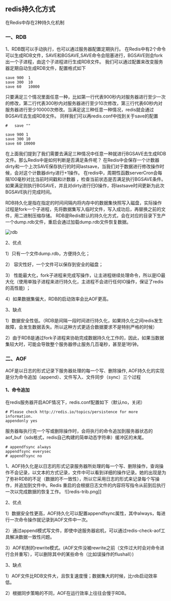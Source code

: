 ## redis持久化方式

在Redis中存在2种持久化机制
### 一、RDB

1、RDB既可以手动执行，也可以通过服务器配置定期执行。
在Redis中有2个命令可以生成RDB文件，SAVE和BGSAVE,SAVE命令会阻塞进行，BGSAVE则会fork出一个子进程，由这个子进程进行生成RDB文件。
我们可以通过配置来改变服务器定期自动生成RDB文件，配置格式如下
```
save 900  1
save 300  10
save 60   10000
```
只要满足三个情况里面任意一种，比如第一行代表900秒内对服务器进行至少一次的修改，第二行代表300秒内对服务器进行至少10次修改，第三行代表60秒内对服务器进行至少10000次修改。当满足这三种任意一种情况，redis就会通过BGSAVE去生成RDB文件。
同样我们可以再redis.conf中找到关于save的配置
```
#   save ""

save 900 1
save 300 10
save 60 10000
```
在上面我们提到了我们需要去满足三种情况中任意一种就进行BGSAVE去生成RDB文件。那么Redis中是如何判断是否满足条件呢？
在Redis中会保存一个计数器dirty和一个上次SAVE保存执行的时间lastsave，当我们对于数据进行修改操作时候，会对这个计数器dirty进行+1操作。
在redis中，周期性函数serverCron会每隔100毫秒对比当前时间戳和计数器
，检查当前状态是否满足执行BGSAVE条件。如果满足则执行BGSAVE，并且对dirty进行归0操作，将lastsave时间更新为此次BGSAVE执行完成时间。

RDB持久化是指在指定的时间间隔内将内存中的数据集快照写入磁盘，实际操作过程是fork一个子进程，先将数据集写入临时文件，写入成功后，再替换之前的文件，用二进制压缩存储。
RDB是Redis默认的持久化方式，会在对应的目录下生产一个dump.rdb文件，重启会通过加载dump.rdb文件恢复数据。

![rdb](/image/redis/rdb.png)

2、优点

1）只有一个文件dump.rdb，方便持久化；

2） 容灾性好，一个文件可以保存到安全的磁盘；

3） 性能最大化，fork子进程来完成写操作，让主进程继续处理命令，所以是IO最大化（使用单独子进程来进行持久化，主进程不会进行任何IO操作，保证了redis的高性能) ；

4）如果数据集偏大，RDB的启动效率会比AOF更高。

3、缺点

1）数据安全性低。（RDB是间隔一段时间进行持久化，如果持久化之间redis发生故障，会发生数据丢失。所以这种方式更适合数据要求不是特别严格的时候）

2）由于RDB是通过fork子进程来协助完成数据持久化工作的，因此，如果当数据集较大时，可能会导致整个服务器停止服务几百毫秒，甚至是1秒钟。
 

 ### 二、AOF
AOF是以日志的形式记录下服务器处理的每一个写、删除操作,
AOF持久化的实现是分为命令追加（append）、文件写入、文件同步（sync）三个过程
#### 1、命令追加
在redis服务器开启AOF情况下，redis.conf配置如下（默认no，关闭）
```
# Please check http://redis.io/topics/persistence for more information.
appendonly yes
```
服务器每执行完一个写或删除操作时，会将执行的命令追加到服务器状态的aof_buf（sds格式，redis自己构建的简单动态字符串）缓冲区的末尾。
```
# appendfsync always
appendfsync everysec
# appendfsync no
```
1、AOF持久化是以日志的形式记录服务器所处理的每一个写、删除操作，查询操作不会记录，以文本的方式记录，文件中可以看到详细的操作记录。她的出现是为了弥补RDB的不足（数据的不一致性），所以它采用日志的形式来记录每个写操作，并追加到文件中。Redis 重启的会根据日志文件的内容将写指令从前到后执行一次以完成数据的恢复工作。
![[redis-trib.png]]


2、优点

1）数据安全性更高，AOF持久化可以配置appendfsync属性，其中always，每进行一次命令操作就记录到AOF文件中一次。

2）通过append模式写文件，即使中途服务器宕机，可以通过redis-check-aof工具解决数据一致性问题。

3）AOF机制的rewrite模式。(AOF文件没被rewrite之前（文件过大时会对命令进行合并重写），可以删除其中的某些命令（比如误操作的flushall）)

3、缺点

1）AOF文件比RDB文件大，且恢复速度慢；数据集大的时候，比rdb启动效率低。

2）根据同步策略的不同，AOF在运行效率上往往会慢于RDB。

